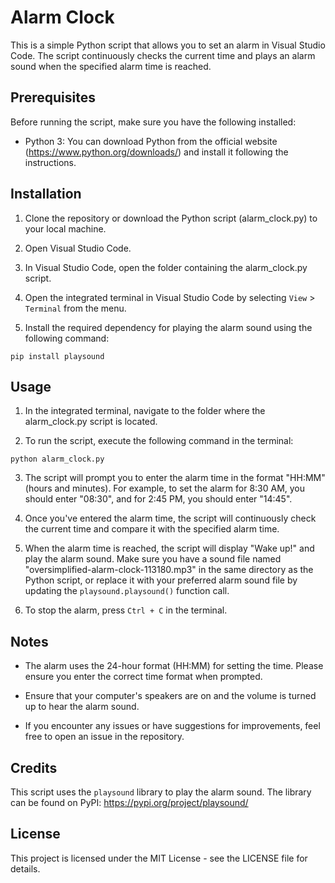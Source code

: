 # Alarm Clock
This is a simple Python script that allows you to set an alarm in Visual Studio Code. The script continuously checks the current time and plays an alarm sound when the specified alarm time is reached.

## Prerequisites

Before running the script, make sure you have the following installed:

- Python 3: You can download Python from the official website (https://www.python.org/downloads/) and install it following the instructions.

## Installation

1. Clone the repository or download the Python script (alarm_clock.py) to your local machine.

2. Open Visual Studio Code.

3. In Visual Studio Code, open the folder containing the alarm_clock.py script.

4. Open the integrated terminal in Visual Studio Code by selecting `View` > `Terminal` from the menu.

5. Install the required dependency for playing the alarm sound using the following command:

```
pip install playsound
```

## Usage

1. In the integrated terminal, navigate to the folder where the alarm_clock.py script is located.

2. To run the script, execute the following command in the terminal:

```
python alarm_clock.py
```

3. The script will prompt you to enter the alarm time in the format "HH:MM" (hours and minutes). For example, to set the alarm for 8:30 AM, you should enter "08:30", and for 2:45 PM, you should enter "14:45".

4. Once you've entered the alarm time, the script will continuously check the current time and compare it with the specified alarm time.

5. When the alarm time is reached, the script will display "Wake up!" and play the alarm sound. Make sure you have a sound file named "oversimplified-alarm-clock-113180.mp3" in the same directory as the Python script, or replace it with your preferred alarm sound file by updating the `playsound.playsound()` function call.

6. To stop the alarm, press `Ctrl + C` in the terminal.

## Notes

- The alarm uses the 24-hour format (HH:MM) for setting the time. Please ensure you enter the correct time format when prompted.

- Ensure that your computer's speakers are on and the volume is turned up to hear the alarm sound.

- If you encounter any issues or have suggestions for improvements, feel free to open an issue in the repository.

## Credits

This script uses the `playsound` library to play the alarm sound. The library can be found on PyPI: https://pypi.org/project/playsound/

## License

This project is licensed under the MIT License - see the LICENSE file for details. 
